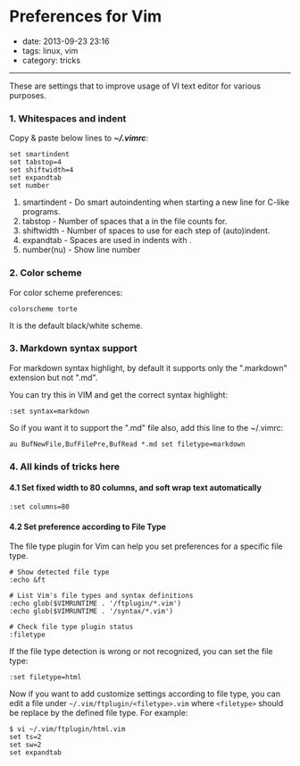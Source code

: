 # Preferences for Vim

- date: 2013-09-23 23:16
- tags: linux, vim
- category: tricks

-----------------------------

These are settings that to improve usage of VI text editor for various purposes.


### 1. Whitespaces and indent

Copy & paste below lines to __*~/.vimrc*__:

```
set smartindent
set tabstop=4
set shiftwidth=4
set expandtab
set number
```

1. smartindent - Do smart autoindenting when starting a new line for C-like programs.
2. tabstop - Number of spaces that a <Tab> in the file counts for.
3. shiftwidth - Number of spaces to use for each step of (auto)indent.
4. expandtab - Spaces are used in indents with <Tab>.
5. number(nu) - Show line number

### 2. Color scheme

For color scheme preferences:

```
colorscheme torte
```

It is the default black/white scheme.


### 3. Markdown syntax support

For markdown syntax highlight, by default it supports only the ".markdown" extension but not ".md".

You can try this in VIM and get the correct syntax highlight:

```
:set syntax=markdown
```

So if you want it to support the ".md" file also, add this line to the ~/.vimrc:

```
au BufNewFile,BufFilePre,BufRead *.md set filetype=markdown
```

### 4. All kinds of tricks here

#### 4.1 Set fixed width to 80 columns, and soft wrap text automatically

```
:set columns=80
```

#### 4.2 Set preference according to File Type

The file type plugin for Vim can help you set preferences for a specific file type.

```
# Show detected file type
:echo &ft

# List Vim's file types and syntax definitions
:echo glob($VIMRUNTIME . '/ftplugin/*.vim')
:echo glob($VIMRUNTIME . '/syntax/*.vim')

# Check file type plugin status
:filetype

```

If the file type detection is wrong or not recognized, you can set the file type:

```
:set filetype=html
```

Now if you want to add customize settings according to file type, you can edit a file under `~/.vim/ftplugin/<filetype>.vim` where `<filetype>` should be replace by the defined file type. For example:

```
$ vi ~/.vim/ftplugin/html.vim
set ts=2
set sw=2
set expandtab

```






